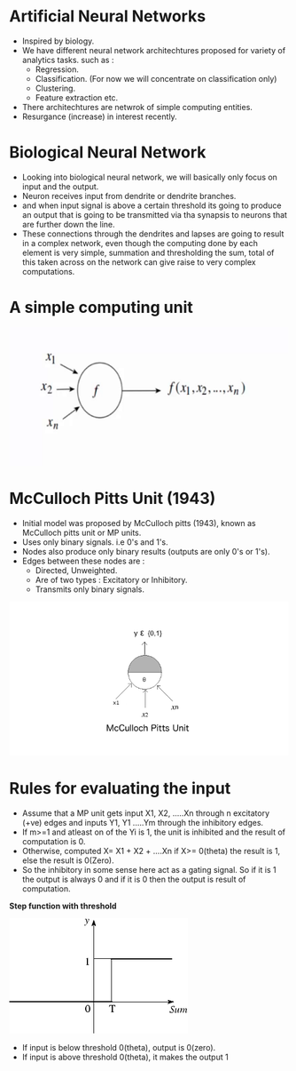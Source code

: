 # Artificial Neural Networks

- Inspired by biology.
- We have different neural network architechtures proposed for variety of analytics tasks. such as :
  - Regression.
  - Classification. (For now we will concentrate on classification only)
  - Clustering.
  - Feature extraction etc.
- There architechtures are netwrok of simple computing entities.
- Resurgance (increase) in interest recently.

# Biological Neural Network

- Looking into biological neural network, we will basically only focus on input and the output.
- Neuron receives input from dendrite or dendrite branches.
- and when input signal is above a certain threshold its going to produce an output that is going to be transmitted via tha synapsis to neurons that are further down the line.
- These connections through the dendrites and lapses are going to result in a complex network, even though the computing done by each element is very simple, summation and thresholding the sum,  total of this taken across on the network can give raise to very complex computations.

# A simple computing unit
  
![alt text](https://raw.githubusercontent.com/AbhishekKumar4/Data-Analytics/master/Supervised%20Learning(Regression%20and%20Classification%20Techniques)/Artificial%20Neural%20Networks/simple_computing_unit.PNG)

# McCulloch Pitts Unit (1943)
- Initial model was proposed by McCulloch pitts (1943), known as McCulloch pitts unit or MP units.
- Uses only binary signals. i.e 0's and 1's.
- Nodes also produce only binary results (outputs are only 0's or 1's).
- Edges between these nodes are : 
  - Directed, Unweighted.
  - Are of two types : Excitatory or Inhibitory.
  - Transmits only binary signals.

![alt text](https://raw.githubusercontent.com/AbhishekKumar4/Data-Analytics/master/Supervised%20Learning(Regression%20and%20Classification%20Techniques)/Artificial%20Neural%20Networks/McCullochPittsNeuronModel.png)

# Rules for evaluating the input

- Assume that a MP unit gets input X1, X2, .....Xn through n excitatory (+ve) edges and inputs Y1, Y1 .....Ym through the inhibitory edges.
- If m>=1 and atleast on of the Yi is 1, the unit is inhibited and the result of computation is 0.
- Otherwise, computed X= X1 + X2 + ....Xn if X>= 0(theta) the result is 1, else the result is 0(Zero).
- So the inhibitory in some sense here act as a gating signal. So if it is 1 the output is always 0 and if it is 0 then the output is result of computation.

**Step function with threshold**

![alt text](https://raw.githubusercontent.com/AbhishekKumar4/Data-Analytics/master/Supervised%20Learning(Regression%20and%20Classification%20Techniques)/Artificial%20Neural%20Networks/step_function.gif)

- If input is below threshold 0(theta), output is 0(zero).
- If input is above threshold 0(theta), it makes the output 1
